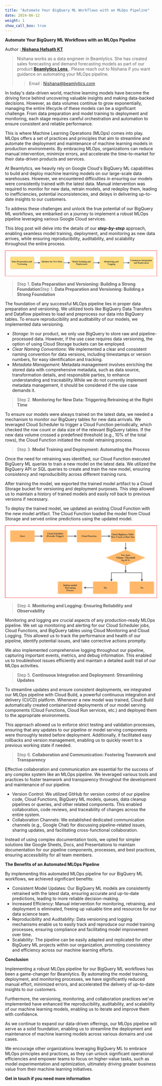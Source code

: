 ```yaml
---
title: "Automate Your BigQuery ML Workflows with an MLOps Pipeline"
date: 2024-06-12
weight: 1
show_call_box: true
---
```

**Automate Your BigQuery ML Workflows with an MLOps Pipeline**

Author :<a href="https://www.linkedin.com/in/nishana-hafsath-kt-384a05238/"> **Nishana Hafsath KT**</a><br>
>Nishana works as a data engineer in Beamlytics. She has created sales forecasting and demand forecasting models as part of our product <a href="/products/product-beamlytics-lens"> **Beamlytics Lens** </a>. Please reach out to Nishana if you want guidance on automating your MLOps pipeline.  
>>Email : <a href="mailto:nishanar@beamlytics.com">Nishana@beamlytics.com</a>

In today's data-driven world, machine learning models have become the driving force behind uncovering valuable insights and making data-backed decisions. However, as data volumes continue to grow exponentially, managing the entire lifecycle of these models can be a significant challenge. From data preparation and model training to deployment and monitoring, each stage requires careful orchestration and automation to ensure consistent and reliable performance.

This is where Machine Learning Operations (MLOps) comes into play. MLOps offers a set of practices and principles that aim to streamline and automate the deployment and maintenance of machine learning models in production environments. By embracing MLOps, organizations can reduce manual intervention, minimize errors, and accelerate the time-to-market for their data-driven products and services.

At Beamlytics, we heavily rely on Google Cloud's BigQuery ML capabilities to build and deploy machine learning models on our large-scale data warehouses. However, we encountered difficulties in ensuring our models were consistently trained with the latest data. Manual intervention was required to monitor for new data, retrain models, and redeploy them, leading to inefficiencies, potential inconsistencies, and delays in delivering up-to-date insights to our customers.

To address these challenges and unlock the true potential of our BigQuery ML workflows, we embarked on a journey to implement a robust MLOps pipeline leveraging various Google Cloud services. 

This blog post will delve into the details of our ***step-by-step*** approach, enabling seamless model training, deployment, and monitoring as new data arrives, while ensuring reproducibility, auditability, and scalability throughout the entire process.

<img src="/images/image1.png" alt="ProcessFlow"/>

> Step 1. **Data Preparation and Versioning: Building a Strong Foundation**Step 1. **Data Preparation and Versioning: Building a Strong Foundation**

The foundation of any successful MLOps pipeline lies in proper data preparation and versioning. We utilized tools like BigQuery Data Transfers and Dataflow pipelines to load and preprocess our data into BigQuery tables. To ensure reproducibility and auditability of our models, we implemented data versioning.

- *Storage*: In our product, we only use BigQuery to store raw and pipeline-processed data. However, if the use case requires data versioning, the option of using Cloud Storage buckets can be employed.
- *Clear Naming Conventions*: We implemented a clear and consistent naming convention for data versions, including timestamps or version numbers, for easy identification and tracking.
- *Metadata Management*: Metadata management involves enriching the stored data with comprehensive metadata, such as data source, transformation details, and responsible parties, to enhance understanding and traceability.While we do not currently implement metadata management, it should be considered if the use case demands it.

> Step 2.  **Monitoring for New Data: Triggering Retraining at the Right Time**

To ensure our models were always trained on the latest data, we needed a mechanism to monitor our BigQuery tables for new data arrivals. We leveraged Cloud Scheduler to trigger a Cloud Function periodically, which checked the row count or data size of the relevant BigQuery tables. If the new data volume crossed a predefined threshold (e.g., 10% of the total rows), the Cloud Function initiated the model retraining process.

> Step 3. **Model Training and Deployment: Automating the Process**

Once the need for retraining was identified, our Cloud Function executed BigQuery ML queries to train a new model on the latest data. We utilized the BigQuery API or SQL queries to create and train the new model, ensuring consistency and reproducibility across different training runs.

After training the model, we exported the trained model artifact to a Cloud Storage bucket for versioning and deployment purposes. This step allowed us to maintain a history of trained models and easily roll back to previous versions if necessary.

To deploy the trained model, we updated an existing Cloud Function with the new model artifact. The Cloud Function loaded the model from Cloud Storage and served online predictions using the updated model.

<img src="/images/image5.png" alt="MLOps"/>

> Step 4. **Monitoring and Logging: Ensuring Reliability and Observability**

Monitoring and logging are crucial aspects of any production-ready MLOps pipeline. We set up monitoring and alerting for our Cloud Scheduler jobs, Cloud Functions, and BigQuery tables using Cloud Monitoring and Cloud Logging. This allowed us to track the performance and health of our pipeline, identify potential issues, and take corrective actions promptly.

We also implemented comprehensive logging throughout our pipeline, capturing important events, metrics, and debug information. This enabled us to troubleshoot issues efficiently and maintain a detailed audit trail of our MLOps activities.

> Step 5. **Continuous Integration and Deployment: Streamlining Updates**

To streamline updates and ensure consistent deployments, we integrated our MLOps pipeline with Cloud Build, a powerful continuous integration and delivery (CI/CD) platform. Whenever a new model was trained, Cloud Build automatically created containerized deployments of our model serving components (Cloud Functions, Cloud Run services, etc.) and deployed them to the appropriate environments.

This approach allowed us to enforce strict testing and validation processes, ensuring that any updates to our pipeline or model serving components were thoroughly tested before deployment. Additionally, it facilitated easy rollbacks and version management, enabling us to quickly revert to a previous working state if needed.



> Step 6. **Collaboration and Communication: Fostering Teamwork and Transparency**

Effective collaboration and communication are essential for the success of any complex system like an MLOps pipeline. We leveraged various tools and practices to foster teamwork and transparency throughout the development and maintenance of our pipeline.

- Version Control: We utilized GitHub for version control of our pipeline code, Cloud Functions, BigQuery ML models, queues, data cleanup pipelines or queries, and other related components. This enabled collaboration, code reviews, and traceability of changes across the entire system.
- Collaboration Channels: We established dedicated communication channels (e.g., Google Chat) for discussing pipeline-related issues, sharing updates, and facilitating cross-functional collaboration.

Instead of using complex documentation tools, we opted for simpler solutions like Google Sheets, Docs, and Presentations to maintain documentation for our pipeline components, processes, and best practices, ensuring accessibility for all team members.

**The Benefits of an Automated MLOps Pipeline**

By implementing this automated MLOps pipeline for our BigQuery ML workflows, we achieved significant benefits:

- Consistent Model Updates: Our BigQuery ML models are consistently retrained with the latest data, ensuring accurate and up-to-date predictions, leading to more reliable decision-making.
- Increased Efficiency: Manual intervention for monitoring, retraining, and deployment is eliminated, freeing up valuable time and resources for our data science team.
- Reproducibility and Auditability: Data versioning and logging mechanisms enable us to easily track and reproduce our model training processes, ensuring compliance and facilitating model improvement over time.
- Scalability: The pipeline can be easily adapted and replicated for other BigQuery ML projects within our organization, promoting consistency and efficiency across our machine learning efforts.

**Conclusion**

Implementing a robust MLOps pipeline for our BigQuery ML workflows has been a game-changer for Beamlytics. By automating the model training, deployment, and monitoring processes, we have significantly reduced manual effort, minimized errors, and accelerated the delivery of up-to-date insights to our customers.

Furthermore, the versioning, monitoring, and collaboration practices we've implemented have enhanced the reproducibility, auditability, and scalability of our machine learning models, enabling us to iterate and improve them with confidence.

As we continue to expand our data-driven offerings, our MLOps pipeline will serve as a solid foundation, enabling us to streamline the deployment and maintenance of machine learning models across various domains and use cases.

We encourage other organizations leveraging BigQuery ML to embrace MLOps principles and practices, as they can unlock significant operational efficiencies and empower teams to focus on higher-value tasks, such as model experimentation and optimization, ultimately driving greater business value from their machine learning initiatives.



**Get in touch if you need more information**